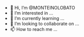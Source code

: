 - 👋 Hi, I’m @MONTEINOLOBATO
- 👀 I’m interested in ...
- 🌱 I’m currently learning ...
- 💞️ I’m looking to collaborate on ...
- 📫 How to reach me ...

<!---
MONTEINOLOBATO/MONTEINOLOBATO is a ✨ special ✨ repository because its `README.md` (this file) appears on your GitHub profile.
You can click the Preview link to take a look at your changes.
--->
